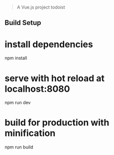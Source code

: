 > A Vue.js project todoist 
 
## Build Setup

# install dependencies
npm install

# serve with hot reload at localhost:8080
npm run dev

# build for production with minification
npm run build

